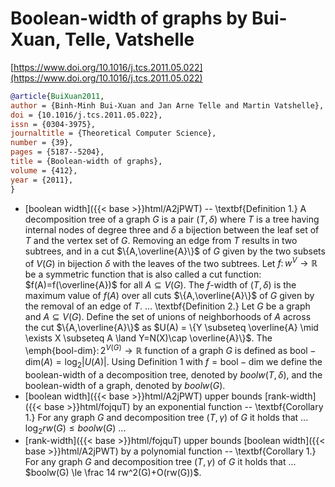 # Boolean-width of graphs by Bui-Xuan, Telle, Vatshelle

[https://www.doi.org/10.1016/j.tcs.2011.05.022](https://www.doi.org/10.1016/j.tcs.2011.05.022)

```bibtex
@article{BuiXuan2011,
author = {Binh-Minh Bui-Xuan and Jan Arne Telle and Martin Vatshelle},
doi = {10.1016/j.tcs.2011.05.022},
issn = {0304-3975},
journaltitle = {Theoretical Computer Science},
number = {39},
pages = {5187--5204},
title = {Boolean-width of graphs},
volume = {412},
year = {2011},
}
```
* [boolean width]({{< base >}}html/A2jPWT) -- \textbf{Definition 1.} A decomposition tree of a graph $G$ is a pair $(T,\delta)$ where $T$ is a tree having internal nodes of degree three and $\delta$ a bijection between the leaf set of $T$ and the vertex set of $G$. Removing an edge from $T$ results in two subtrees, and in a cut $\{A,\overline{A}\}$ of $G$ given by the two subsets of $V(G)$ in bijection $\delta$ with the leaves of the two subtrees. Let $f\colon w^V \to \mathbb{R}$ be a symmetric function that is also called a cut function: $f(A)=f(\overline{A})$ for all $A\subseteq V(G)$. The $f$-width of $(T,\delta)$ is the maximum value of $f(A)$ over all cuts $\{A,\overline{A}\}$ of $G$ given by the removal of an edge of $T$. ... \textbf{Definition 2.} Let $G$ be a graph and $A \subseteq V(G)$. Define the set of unions of neighborhoods of $A$ across the cut $\{A,\overline{A}\}$ as $U(A) = \{Y \subseteq \overline{A} \mid \exists X \subseteq A \land Y=N(X)\cap \overline{A}\}$. The \emph{bool-dim}$\colon 2^{V(G)} \to \mathbb{R}$ function of a graph $G$ is defined as $\mathrm{bool-dim}(A)=\log_2 |U(A)|$. Using Definition 1 with $f=\mathrm{bool-dim}$ we define the boolean-width of a decomposition tree, denoted by $boolw(T,\delta)$, and the boolean-width of a graph, denoted by $boolw(G)$.
* [boolean width]({{< base >}}html/A2jPWT) upper bounds [rank-width]({{< base >}}html/fojquT) by an exponential function -- \textbf{Corollary 1.} For any graph $G$ and decomposition tree $(T,\gamma)$ of $G$ it holds that ... $\log_2 rw(G) \le boolw(G)$ ...
* [rank-width]({{< base >}}html/fojquT) upper bounds [boolean width]({{< base >}}html/A2jPWT) by a polynomial function -- \textbf{Corollary 1.} For any graph $G$ and decomposition tree $(T,\gamma)$ of $G$ it holds that ... $boolw(G) \le \frac 14 rw^2(G)+O(rw(G))$.